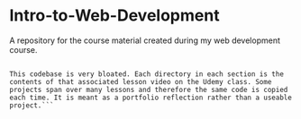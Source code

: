 # Intro-to-Web-Development
A repository for the course material created during my web development course. 

```PLEASE NOTE:

This codebase is very bloated. Each directory in each section is the contents of that associated lesson video on the Udemy class. Some projects span over many lessons and therefore the same code is copied each time. It is meant as a portfolio reflection rather than a useable project.```